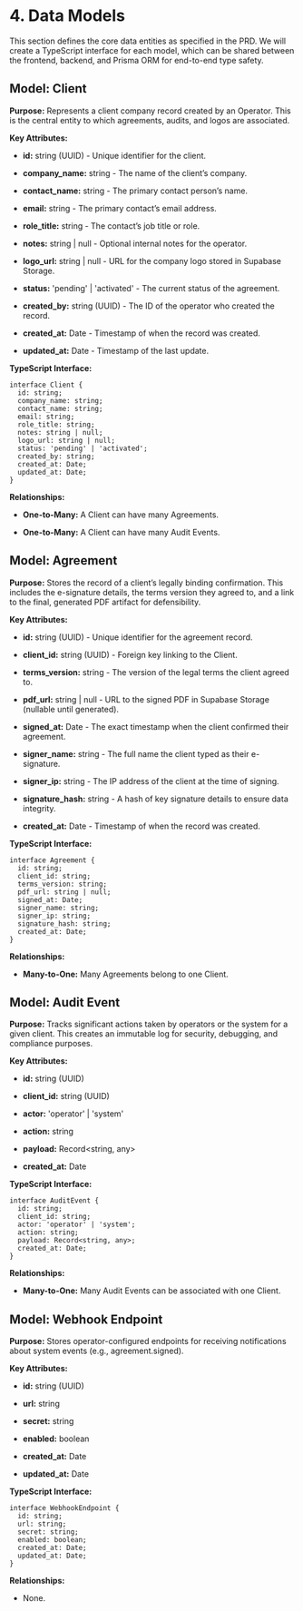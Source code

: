 # **4. Data Models**

This section defines the core data entities as specified in the PRD. We will create a TypeScript interface for each model, which can be shared between the frontend, backend, and Prisma ORM for end-to-end type safety.

## **Model: Client**

**Purpose:** Represents a client company record created by an Operator. This is the central entity to which agreements, audits, and logos are associated.

**Key Attributes:**

- **id:** string (UUID) - Unique identifier for the client.
    
- **company_name:** string - The name of the client’s company.
    
- **contact_name:** string - The primary contact person’s name.
    
- **email:** string - The primary contact’s email address.
    
- **role_title:** string - The contact’s job title or role.
    
- **notes:** string | null - Optional internal notes for the operator.
    
- **logo_url:** string | null - URL for the company logo stored in Supabase Storage.
    
- **status:** 'pending' | 'activated' - The current status of the agreement.
    
- **created_by:** string (UUID) - The ID of the operator who created the record.
    
- **created_at:** Date - Timestamp of when the record was created.
    
- **updated_at:** Date - Timestamp of the last update.
    

**TypeScript Interface:**

```
interface Client {
  id: string;
  company_name: string;
  contact_name: string;
  email: string;
  role_title: string;
  notes: string | null;
  logo_url: string | null;
  status: 'pending' | 'activated';
  created_by: string;
  created_at: Date;
  updated_at: Date;
}
```

**Relationships:**

- **One-to-Many:** A Client can have many Agreements.
    
- **One-to-Many:** A Client can have many Audit Events.
    

## **Model: Agreement**

**Purpose:** Stores the record of a client’s legally binding confirmation. This includes the e-signature details, the terms version they agreed to, and a link to the final, generated PDF artifact for defensibility.

**Key Attributes:**

- **id:** string (UUID) - Unique identifier for the agreement record.
    
- **client_id:** string (UUID) - Foreign key linking to the Client.
    
- **terms_version:** string - The version of the legal terms the client agreed to.
    
- **pdf_url:** string | null - URL to the signed PDF in Supabase Storage (nullable until generated).
    
- **signed_at:** Date - The exact timestamp when the client confirmed their agreement.
    
- **signer_name:** string - The full name the client typed as their e-signature.
    
- **signer_ip:** string - The IP address of the client at the time of signing.
    
- **signature_hash:** string - A hash of key signature details to ensure data integrity.
    
- **created_at:** Date - Timestamp of when the record was created.
    

**TypeScript Interface:**

```
interface Agreement {
  id: string;
  client_id: string;
  terms_version: string;
  pdf_url: string | null;
  signed_at: Date;
  signer_name: string;
  signer_ip: string;
  signature_hash: string;
  created_at: Date;
}
```

**Relationships:**

- **Many-to-One:** Many Agreements belong to one Client.
    

## **Model: Audit Event**

**Purpose:** Tracks significant actions taken by operators or the system for a given client. This creates an immutable log for security, debugging, and compliance purposes.

**Key Attributes:**

- **id:** string (UUID)
    
- **client_id:** string (UUID)
    
- **actor:** 'operator' | 'system'
    
- **action:** string
    
- **payload:** Record<string, any>
    
- **created_at:** Date
    

**TypeScript Interface:**

```
interface AuditEvent {
  id: string;
  client_id: string;
  actor: 'operator' | 'system';
  action: string;
  payload: Record<string, any>;
  created_at: Date;
}
```

**Relationships:**

- **Many-to-One:** Many Audit Events can be associated with one Client.
    

## **Model: Webhook Endpoint**

**Purpose:** Stores operator-configured endpoints for receiving notifications about system events (e.g., agreement.signed).

**Key Attributes:**

- **id:** string (UUID)
    
- **url:** string
    
- **secret:** string
    
- **enabled:** boolean
    
- **created_at:** Date
    
- **updated_at:** Date
    

**TypeScript Interface:**

```
interface WebhookEndpoint {
  id: string;
  url: string;
  secret: string;
  enabled: boolean;
  created_at: Date;
  updated_at: Date;
}
```

**Relationships:**

- None.
    
